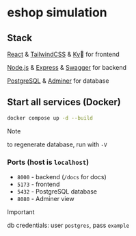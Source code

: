 # eshop simulation

## Stack

[React](https://react.dev/) & [TailwindCSS](https://tailwindcss.com/) & [Ky](https://github.com/sindresorhus/ky)🦄 for frontend

[Node.js](https://nodejs.org/en) & [Express](https://expressjs.com/) & [Swagger](https://swagger.io/) for backend

[PostgreSQL](https://www.postgresql.org/) & [Adminer](https://www.adminer.org/) for database

## Start all services (Docker)

```bash
docker compose up -d --build
```

> [!NOTE]
> to regenerate database, run with `-V`

### Ports (host is `localhost`)

- `8000` - backend (`/docs` for docs)
- `5173` - frontend
- `5432` - PostgreSQL database
- `8080` - Adminer view

> [!IMPORTANT]
> db credentials: user `postgres`, pass `example`
